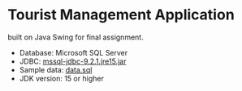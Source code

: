 # Tourist Management Application

built on Java Swing for final assignment.

* Database: Microsoft SQL Server 
* JDBC: [mssql-jdbc-9.2.1.jre15.jar](https://github.com/ductoanvo/tourist-management-java-swing/tree/main/libs)
* Sample data: [data.sql](https://github.com/ductoanvo/tourist-management-java-swing/blob/main/data/data.sql)
* JDK version: 15 or higher
